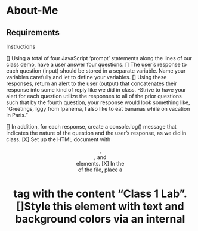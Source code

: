 # About-Me


## Requirements


Instructions

[] Using a total of four JavaScript ‘prompt’ statements along the lines of our class demo, have a user answer four questions.
[] The user’s response to each question (input) should be stored in a separate variable. Name your variables carefully and let to define your variables.
[] Using these responses, return an alert to the user (output) that concatenates their response into some kind of reply like we did in class.
    -Strive to have your alert for each question utilize the responses to all of the prior questions such that by the fourth question, your response would look something like, “Greetings, Iggy from Ipanema, I also like to eat bananas while on vacation in Paris.”

[] In addition, for each response, create a console.log() message that indicates the nature of the question and the user’s response, as we did in class.
[X] Set up the HTML document <body> with <header>, <main>, and <footer> elements.
[X] In the <main> of the file, place a <h1> tag with the content “Class 1 Lab”. 
[]Style this element with text and background colors via an internal <style> element placed in the <head> of your document.
[] In the HTML portion of the file, place the four questions within a series of <p> tags so that they are listed on the screen.

[] Give each <p> tag a different text color and background color by using inline styling.

